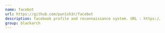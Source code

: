 ```yaml
---
name: facebot
url: https://github.com/pun1sh3r/facebot
description: facebook profile and reconnaissance system. URL : https://github.com/pun1sh3r/facebot Groups : blackarch blackarch-recon blackarch-webapp
group: blackarch
---
```

